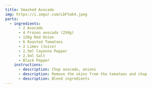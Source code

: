 ```yaml
---
title: Smashed Avocado
img: https://i.imgur.com/LbFtwk4.jpeg
parts:
  - ingredients:
      - 2 Avocado
      - 4 Frozen avocado (250g)
      - 120g Red Onion
      - 6 Roasted Tomatoes
      - 2 Limes (Juice)
      - 2.5ml Cayenne Pepper
      - 2.5ml Salt
      - Black Pepper
    instructions:
      - description: Chop avocado, onions
      - description: Remove the skins from the tomatoes and chop
      - description: Blend ingredients
---
```

